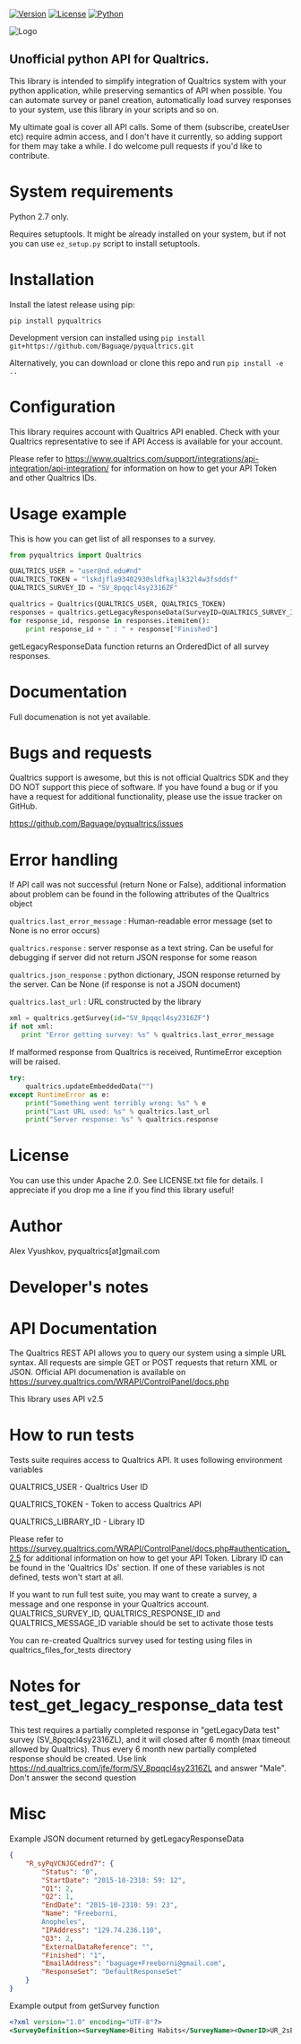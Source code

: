 [![Version](https://img.shields.io/pypi/v/pyqualtrics.svg)](https://pypi.python.org/pypi/pyqualtrics)
[![License](https://img.shields.io/pypi/l/pyqualtrics.svg)](https://pypi.python.org/pypi/pyqualtrics)
[![Python](https://img.shields.io/pypi/pyversions/pyqualtrics.svg)](https://pypi.python.org/pypi/pyqualtrics)

![Logo](img/pyqualtrics.png)

Unofficial python API for Qualtrics. 
-------------------
This library is intended to simplify integration of Qualtrics system with your python application, while preserving semantics of API when possible. You can automate survey or panel creation, automatically load survey responses to your system, use this library in your scripts and so on.

My ultimate goal is cover all API calls. Some of them (subscribe, createUser etc) require admin access, and I don't have it currently, so adding support for them may take a while. I do welcome pull requests if you'd like to contribute.

# System requirements

Python 2.7 only. 

Requires setuptools. It might be already installed on your system, but if not you can use `ez_setup.py` script to install setuptools.

# Installation

Install the latest release using pip:

`pip install pyqualtrics`

Development version can installed using `pip install git+https://github.com/Baguage/pyqualtrics.git`

Alternatively, you can download or clone this repo and run `pip install -e ..`

# Configuration
This library requires account with Qualtrics API enabled. Check with your Qualtrics representative to see if API 
Access is available for your account.

Please refer to https://www.qualtrics.com/support/integrations/api-integration/api-integration/ 
for information on how to get your API Token and other Qualtrics IDs.


# Usage example

This is how you can get list of all responses to a survey. 

```python
from pyqualtrics import Qualtrics

QUALTRICS_USER = "user@nd.edu#nd"
QUALTRICS_TOKEN = "lskdjfla93402930sldfkajlk32l4w3fsddsf"
QUALTRICS_SURVEY_ID = "SV_8pqqcl4sy2316ZF"

qualtrics = Qualtrics(QUALTRICS_USER, QUALTRICS_TOKEN)
responses = qualtrics.getLegacyResponseData(SurveyID=QUALTRICS_SURVEY_ID)
for response_id, response in responses.itemitem():
    print response_id + " : " + response["Finished"]
```

getLegacyResponseData function returns an OrderedDict of all survey responses.

# Documentation

Full documenation is not yet available.

# Bugs and requests

Qualtrics support is awesome, but this is not official Qualtrics SDK and they DO NOT support this piece of software.
If you have found a bug or if you have a request for additional functionality, please use the issue tracker on GitHub.

https://github.com/Baguage/pyqualtrics/issues

# Error handling

If API call was not successful (return None or False), additional information about problem can be found in the following attributes of the Qualtrics object

`qualtrics.last_error_message` : Human-readable error message (set to None is no error occurs)

`qualtrics.response` : server response as a text string. Can be useful for debugging if server did not return JSON response for some reason

`qualtrics.json_response` : python dictionary, JSON response returned by the server. Can be None (if response is not a JSON document) 

`qualtrics.last_url` : URL constructed by the library

```python
xml = qualtrics.getSurvey(id="SV_8pqqcl4sy2316ZF")
if not xml:
   print "Error getting survey: %s" % qualtrics.last_error_message
```

If malformed response from Qualtrics is received, RuntimeError exception will be raised.
```python
try:
    qualtrics.updateEmbeddedData("")
except RuntimeError as e:
    print("Something went terribly wrong: %s" % e
    print("Last URL used: %s" % qualtrics.last_url
    print("Server response: %s" % qualtrics.response
```

# License

You can use this under Apache 2.0. See LICENSE.txt file for details. I appreciate if you drop me a line if you find this library useful!

# Author

Alex Vyushkov, pyqualtrics[at]gmail.com


Developer's notes
====

# API Documentation

The Qualtrics REST API allows you to query our system using a simple URL syntax. All requests are simple GET or POST requests that return XML or JSON.
Official API documenation is available on https://survey.qualtrics.com/WRAPI/ControlPanel/docs.php

This library uses API v2.5

# How to run tests

Tests suite requires access to Qualtrics API. It uses following environment variables

QUALTRICS_USER	- Qualtrics User ID

QUALTRICS_TOKEN	- Token to access Qualtrics API

QUALTRICS_LIBRARY_ID - Library ID

Please refer to https://survey.qualtrics.com/WRAPI/ControlPanel/docs.php#authentication_2.5 for additional information
on how to get your API Token. Library ID can be found in the 'Qualtrics IDs' section.
If one of these variables is not defined, tests won't start at all.

If you want to run full test suite, you may want to create a survey, a message and one response in your Qualtrics account.
QUALTRICS_SURVEY_ID, QUALTRICS_RESPONSE_ID and QUALTRICS_MESSAGE_ID variable should be set to activate those tests

You can re-created Qualtrics survey used for testing using files in qualtrics_files_for_tests directory

# Notes for test_get_legacy_response_data test

This test requires a partially completed response in "getLegacyData test" survey (SV_8pqqcl4sy2316ZL), 
and it will closed after 6 month (max timeout allowed by Qualtrics). Thus every 6 month new 
partially completed response should be created. 
Use link https://nd.qualtrics.com/jfe/form/SV_8pqqcl4sy2316ZL and answer "Male". Don't answer the second question

# Misc

Example JSON document returned by getLegacyResponseData
```json
{
	"R_syPqVCNJGCedrd7": {
		"Status": "0",
		"StartDate": "2015-10-2310: 59: 12",
		"Q1": 2,
		"Q2": 1,
		"EndDate": "2015-10-2310: 59: 23",
		"Name": "Freeborni,
		Anopheles",
		"IPAddress": "129.74.236.110",
		"Q3": 2,
		"ExternalDataReference": "",
		"Finished": "1",
		"EmailAddress": "baguage+Freeborni@gmail.com",
		"ResponseSet": "DefaultResponseSet"
	}
}
```

Example output from getSurvey function

```xml
<?xml version="1.0" encoding="UTF-8"?>
<SurveyDefinition><SurveyName>Biting Habits</SurveyName><OwnerID>UR_2sExgmQSPbZHykt</OwnerID><isActive>1</isActive><CreationDate>2015-10-23 08:06:33</CreationDate><LastModifiedDate>2015-10-23 09:03:33</LastModifiedDate><StartDate>0000-00-00 00:00:00</StartDate><ExpirationDate>0000-00-00 00:00:00</ExpirationDate><Languages><Language Default="1">EN</Language></Languages><Questions><Question QuestionID="QID1"><Type>MC</Type><Selector>SAVR</Selector><SubSelector>TX</SubSelector><QuestionText><![CDATA[Did you bite a human inside of their house yestersday?]]></QuestionText><QuestionDescription><![CDATA[Did you bite a human inside of their house yestersday?]]></QuestionDescription><ExportTag><![CDATA[Q1]]></ExportTag><Validation><ForceResponse>0</ForceResponse></Validation><Choices><Choice ID="1" Recode="1"><Description><![CDATA[Yes]]></Description></Choice><Choice ID="2" Recode="2"><Description><![CDATA[No]]></Description></Choice></Choices></Question><Question QuestionID="QID2"><Type>MC</Type><Selector>SAVR</Selector><SubSelector>TX</SubSelector><QuestionText><![CDATA[Did you bite an animal yesterday?]]></QuestionText><QuestionDescription><![CDATA[Did you bite an animal yesterday?]]></QuestionDescription><ExportTag><![CDATA[Q2]]></ExportTag><Validation><ForceResponse>0</ForceResponse></Validation><Choices><Choice ID="1" Recode="1"><Description><![CDATA[Yes]]></Description></Choice><Choice ID="2" Recode="2"><Description><![CDATA[No]]></Description></Choice></Choices></Question><Question QuestionID="QID3"><Type>MC</Type><Selector>SAVR</Selector><SubSelector>TX</SubSelector><QuestionText><![CDATA[Did you bit a human outside of their house yesterday?]]></QuestionText><QuestionDescription><![CDATA[Did you bit a human outside of their house yesterday?]]></QuestionDescription><ExportTag><![CDATA[Q3]]></ExportTag><Validation><ForceResponse>0</ForceResponse></Validation><Choices><Choice ID="1" Recode="1"><Description><![CDATA[Yes]]></Description></Choice><Choice ID="2" Recode="2"><Description><![CDATA[No]]></Description></Choice></Choices></Question></Questions><Blocks><Block Description="Default Question Block" ID="BL_bjRmnCl7AUvhOfj"><BlockElements><Question QuestionID="QID1"/><Question QuestionID="QID2"/><Question QuestionID="QID3"/></BlockElements></Block></Blocks><SurveyFlow><Block FlowID="FL_2" ID="BL_bjRmnCl7AUvhOfj"/></SurveyFlow><EmbeddedData/></SurveyDefinition>
```
